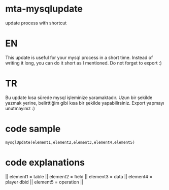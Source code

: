 # mta-mysqlupdate
update process with shortcut

# EN
This update is useful for your mysql process in a short time. Instead of writing it long, you can do it short as I mentioned. Do not forget to export :)
# TR
Bu update kısa sürede mysql işleminize yaramaktadır. Uzun bir şekilde yazmak yerine, belirttiğim gibi kısa bir şekilde yapabilirsiniz. Export yapmayı unutmayınız :)

# code sample
`mysqlUpdate(element1,element2,element3,element4,element5)`

# code explanations
|| element1 = table ||
element2 = field ||
element3 = data ||
element4 = player dbid ||
element5 = operation ||
